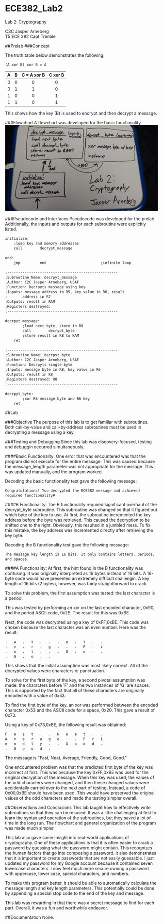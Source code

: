 ECE382_Lab2
===========

Lab 2: Cryptography

C3C Jasper Arneberg  
T5 ECE 382
Capt Trimble  

##Prelab
###Concept

The truth table below demonstrates the following:  
```
(A xor B) xor B = A  
```

| A | B | C = A xor B | C xor B |
| :--: | :--: | :--: | :----: |
| 0 | 0 | 0 | 0 |
| 0 | 1 | 1 | 0 |
| 1 | 0 | 0 | 1 |
| 1 | 1 | 0 | 1 |

This shows how the key (B) is used to encrypt and then decrypt a message.

###Flowchart
A flowchart was developed for the basic functionality.
![alt text](https://github.com/JasperArneberg/ECE382_Lab2/blob/master/prelab2_flowchart.jpg?raw=true "Prelab Flowchart")

###Pseudocode and Interfaces
Pseudocode was developed for the prelab. Additionally, the inputs and outputs for each subroutine were explicitly listed.
```
initialize:
	;load key and memory addresses
	call		decrypt_message

end:
	jmp			end							;infinite loop

;---------------------------------------------------
;Subroutine Name: decrpyt_message
;Author: C2C Jasper Arneberg, USAF
;Function: Decrpyts message using key
;Inputs: message address in R5, key value in R6, result
;		address in R7
;Outputs: result in RAM
;Registers destroyed:
;---------------------------------------------------

decrpyt_message:
    	;load next byte, store in R8
    	call 		decrypt_byte
    	;store result in R8 to RAM
    ret

;---------------------------------------------------
;Subroutine Name: decrpyt_byte
;Author: C2C Jasper Arneberg, USAF
;Function: Decrpyts single byte
;Inputs: message byte in R8, key value in R6
;Outputs: result in R8
;Registers destroyed: R8
;---------------------------------------------------

decrpyt_byte:
    	;xor R8 message byte and R6 key
    ret
```





##Lab

###Objective
The purpose of this lab is to get familiar with subroutines. Both call-by-value and call-by-address subroutines must be used in decrypting a message using a key.

###Testing and Debugging
Since this lab was discovery-focused, testing and debuggin occurred simultaneously.

####Basic Functionality:
One error that was encountered was that the program did not execute for the entire message. This was caused because the message_length parameter was not appropriate for the message. This was updated manually, and the program worked. 

Decoding the basic functionality test gave the following message:  
```
Congratulations! You decrypted the ECE382 message and achieved required functionality#
```

####B Functionality: 
The B functionality required significant overhaul of the decrypt_byte subroutine. This subroutine was changed so that it figured out which byte of the key to use. At first, the subroutine incremented the key address before the byte was retrieved. This caused the decryption to be shifted one to the right. Obviously, this resulted in a jumbled mess. To fix this mistake, the key address was incremented directly after retrieving the key byte.

Decoding the B functionality test gave the following message:  
```
The message key length is 16 bits. It only contains letters, periods, and spaces.
```

####A Functionality: 
At first, the hint found in the B functionality was confusing. It was originally interpreted as 16 bytes instead of 16 bits. A 16-byte code would have presented an extremely difficult challengin. A key length of 16 bits (2 bytes), however, was fairly straightforward to crack.  

To solve this problem, the first assumption was tested: the last character is a period.  

This was tested by performing an xor on the last encoded character, 0x90, and the period ASCII code, 0x2E. The result for this was 0xBE.  

Next, the code was decrypted using a key of 0xFF,0xBE. This code was chosen because the last character was an even number. Here was the result:
```
.	a	.	t	.	.	.	e	.	t	.	.
.	v	.	r	.	g	.	.	.	F	.	i
.	n	.	l	.	.	.	G	.	o	.	.
.	G	.	o	.	.
```
This shows that the initial assumption was most likely correct. All of the decrypted values were characters or punctuation.



To solve for the first byte of the key, a second pivotal assumption was made: the characters before 'F' and the two instances of 'G' are spaces. This is supported by the fact that all of these characters are originally encoded with a value of 0x53.  

To find the first byte of the key, an xor was performed between the encoded character 0x53 and the ASCII code for a space, 0x20. This gave a result of 0x73.

Using a key of 0x73,0xBE, the following result was obtained:
```
F	a	s	t	.	.	N	e	a	t	.	.
A	v	e	r	a	g	e	.	.	F	r	i
e	n	d	l	y	.	.	G	o	o	d	.
.	G	o	o	d	.
```

The message is "Fast, Neat, Average, Friendly, Good, Good."

One encountered problem was that the predicted first byte of the key was incorrect at first. This was because the key 0xFF,0xBE was used for the original decryption of the message. When this key was used, the values of the odd characters were changed, and then these changed values were accidentally carried over to the next part of testing. Instead, a code of 0x00,0xBE should have been used. This would have preserved the original values of the odd characters and made the testing simpler overall.

##Observations and Conclusions
This lab taught how to effectively write subroutines so that they can be resused. It was a little challenging at first to learn the syntax and operation of the subroutines, but they saved a lot of time in the long run. The flowchart and general organization of the program was made much simpler.

This lab also gave some insight into real-world applications of cryptography. One of these applications is that it is often easier to crack a password by guessing what the password might contain. This recognizes the human factors that go into composing a password. It also demonstrates that it is important to create passwords that are not easily guessable. I just updated my password for my Google account because it contained seven lowercase characters. I now feel much more secure owning a password with uppercase, lower case, special characters, and numbers.

To make this program better, it should be able to automatically calculate the message length and key length parameters. This potentially could be done by appending a special stop code to the end of the key and message.

This lab was rewarding in that there was a secret message to find for each part. Overall, it was a fun and worthwhile endeavor.

##Documentation
None.
